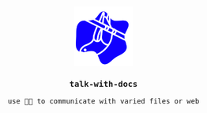 <br />

<p align="center">
  <img width="120" alt="logo" src="./public/logo.svg"/> 
</p>

<h3 align="center">
  <samp>
    talk-with-docs
  </samp>
</h3>

<p align="center">
  <samp>
    use 🦜️🔗 to communicate with varied files or web
  </samp>
</p>

<br />
